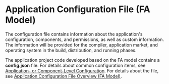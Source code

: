 # Application Configuration File (FA Model)

The configuration file contains information about the application's configuration, components, and permissions, as well as custom information. The information will be provided for the compiler, application market, and operating system in the build, distribution, and running phases.

The application project code developed based on the FA model contains a **config.json** file. For details about common configuration items, see [Application- or Component-Level Configuration](application-component-configuration-fa.md). For details about the file, see [Application Configuration File Overview (FA Model)](../quick-start/application-configuration-file-overview-fa.md).

